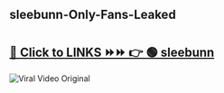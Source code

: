 
 ## sleebunn-Only-Fans-Leaked

# <h2><a href="https://clipsfans.com/sleebunn&ref=git">🔗 Click to LINKS ⏩⏩ 👉 🟢 sleebunn </a></h2>

<a href="https://clipsfans.com/sleebunn&ref=git" rel="nofollow" data-target="animated-image.originalLink"><img src="https://i.ibb.co.com/xMMVF88/686577567.gif" alt="Viral Video Original" style="max-width: 100%; display: inline-block;" data-target="animated-image.originalImage"></a>
